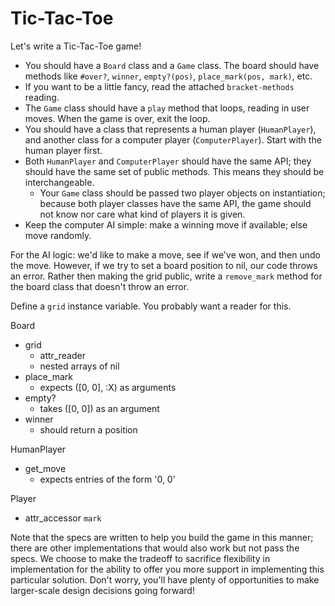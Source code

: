 # Tic-Tac-Toe

Let's write a Tic-Tac-Toe game!

* You should have a `Board` class and a `Game` class. The board should
  have methods like `#over?`, `winner`, `empty?(pos)`, `place_mark(pos,
  mark)`, etc.
* If you want to be a little fancy, read the attached `bracket-methods`
  reading.
* The `Game` class should have a `play` method that loops, reading in
  user moves. When the game is over, exit the loop.
* You should have a class that represents a human player
  (`HumanPlayer`), and another class for a computer player
  (`ComputerPlayer`). Start with the human player first.
* Both `HumanPlayer` and `ComputerPlayer` should have the same API; they
  should have the same set of public methods. This means they should be
  interchangeable.
    * Your `Game` class should be passed two player objects on
      instantiation; because both player classes have the same API, the
      game should not know nor care what kind of players it is given.
* Keep the computer AI simple: make a winning move if available; else
  move randomly.

For the AI logic: we'd like to make a move, see if we've won, and then
undo the move. However, if we try to set a board position to nil, our
code throws an error. Rather then making the grid public, write a
`remove_mark` method for the board class that doesn't throw an error.

Define a `grid` instance variable. You probably want a reader for this.

Board
* grid
  - attr_reader
  - nested arrays of nil
* place_mark
  - expects ([0, 0], :X) as arguments
* empty?
  - takes ([0, 0]) as an argument
* winner
  - should return a position

HumanPlayer
* get_move
  - expects entries of the form '0, 0'

Player
* attr_accessor `mark`

Note that the specs are written to help you build the game in this
manner; there are other implementations that would also work but not
pass the specs. We choose to make the tradeoff to sacrifice flexibility
in implementation for the ability to offer you more support in
implementing this particular solution. Don't worry, you'll have plenty
of opportunities to make larger-scale design decisions going forward!
